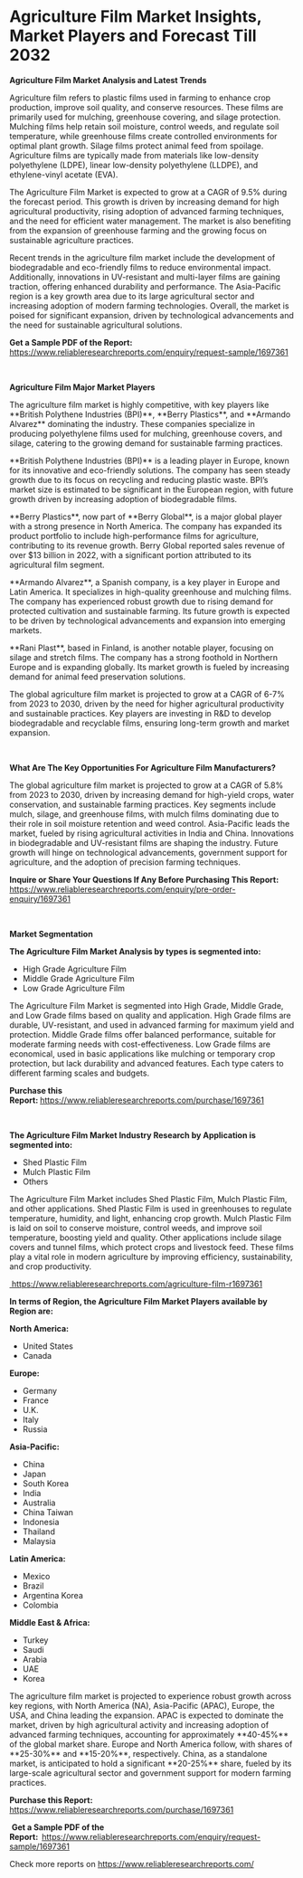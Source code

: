 <p><h1>Agriculture Film Market Insights, Market Players and Forecast Till 2032</h1></p><p><strong>Agriculture Film Market Analysis and Latest Trends</strong></p>
<p><p>Agriculture film refers to plastic films used in farming to enhance crop production, improve soil quality, and conserve resources. These films are primarily used for mulching, greenhouse covering, and silage protection. Mulching films help retain soil moisture, control weeds, and regulate soil temperature, while greenhouse films create controlled environments for optimal plant growth. Silage films protect animal feed from spoilage. Agriculture films are typically made from materials like low-density polyethylene (LDPE), linear low-density polyethylene (LLDPE), and ethylene-vinyl acetate (EVA).</p><p>The Agriculture Film Market is expected to grow at a CAGR of 9.5% during the forecast period. This growth is driven by increasing demand for high agricultural productivity, rising adoption of advanced farming techniques, and the need for efficient water management. The market is also benefiting from the expansion of greenhouse farming and the growing focus on sustainable agriculture practices.</p><p>Recent trends in the agriculture film market include the development of biodegradable and eco-friendly films to reduce environmental impact. Additionally, innovations in UV-resistant and multi-layer films are gaining traction, offering enhanced durability and performance. The Asia-Pacific region is a key growth area due to its large agricultural sector and increasing adoption of modern farming technologies. Overall, the market is poised for significant expansion, driven by technological advancements and the need for sustainable agricultural solutions.</p></p>
<p><strong>Get a Sample PDF of the Report:&nbsp;</strong> <a href="https://www.reliableresearchreports.com/enquiry/request-sample/1697361?utm_campaign=2116&utm_medium=2&utm_source=Github&utm_content=ia&utm_term=29012025&utm_id=agriculture-film">https://www.reliableresearchreports.com/enquiry/request-sample/1697361</a></p>
<p>&nbsp;</p>
<p><strong>Agriculture Film Major Market Players</strong></p>
<p><p>The agriculture film market is highly competitive, with key players like **British Polythene Industries (BPI)**, **Berry Plastics**, and **Armando Alvarez** dominating the industry. These companies specialize in producing polyethylene films used for mulching, greenhouse covers, and silage, catering to the growing demand for sustainable farming practices.</p><p>**British Polythene Industries (BPI)** is a leading player in Europe, known for its innovative and eco-friendly solutions. The company has seen steady growth due to its focus on recycling and reducing plastic waste. BPI’s market size is estimated to be significant in the European region, with future growth driven by increasing adoption of biodegradable films.</p><p>**Berry Plastics**, now part of **Berry Global**, is a major global player with a strong presence in North America. The company has expanded its product portfolio to include high-performance films for agriculture, contributing to its revenue growth. Berry Global reported sales revenue of over $13 billion in 2022, with a significant portion attributed to its agricultural film segment.</p><p>**Armando Alvarez**, a Spanish company, is a key player in Europe and Latin America. It specializes in high-quality greenhouse and mulching films. The company has experienced robust growth due to rising demand for protected cultivation and sustainable farming. Its future growth is expected to be driven by technological advancements and expansion into emerging markets.</p><p>**Rani Plast**, based in Finland, is another notable player, focusing on silage and stretch films. The company has a strong foothold in Northern Europe and is expanding globally. Its market growth is fueled by increasing demand for animal feed preservation solutions.</p><p>The global agriculture film market is projected to grow at a CAGR of 6-7% from 2023 to 2030, driven by the need for higher agricultural productivity and sustainable practices. Key players are investing in R&D to develop biodegradable and recyclable films, ensuring long-term growth and market expansion.</p></p>
<p>&nbsp;</p>
<p><strong>What Are The Key Opportunities For Agriculture Film Manufacturers?</strong></p>
<p><p>The global agriculture film market is projected to grow at a CAGR of 5.8% from 2023 to 2030, driven by increasing demand for high-yield crops, water conservation, and sustainable farming practices. Key segments include mulch, silage, and greenhouse films, with mulch films dominating due to their role in soil moisture retention and weed control. Asia-Pacific leads the market, fueled by rising agricultural activities in India and China. Innovations in biodegradable and UV-resistant films are shaping the industry. Future growth will hinge on technological advancements, government support for agriculture, and the adoption of precision farming techniques.</p></p>
<p><strong>Inquire or Share Your Questions If Any Before Purchasing This Report:</strong> <a href="https://www.reliableresearchreports.com/enquiry/pre-order-enquiry/1697361?utm_campaign=2116&utm_medium=2&utm_source=Github&utm_content=ia&utm_term=29012025&utm_id=agriculture-film">https://www.reliableresearchreports.com/enquiry/pre-order-enquiry/1697361</a></p>
<p>&nbsp;</p>
<p><strong>Market Segmentation</strong></p>
<p><strong>The Agriculture Film Market Analysis by types is segmented into:</strong></p>
<p><ul><li>High Grade Agriculture Film</li><li>Middle Grade Agriculture Film</li><li>Low Grade Agriculture Film</li></ul></p>
<p><p>The Agriculture Film Market is segmented into High Grade, Middle Grade, and Low Grade films based on quality and application. High Grade films are durable, UV-resistant, and used in advanced farming for maximum yield and protection. Middle Grade films offer balanced performance, suitable for moderate farming needs with cost-effectiveness. Low Grade films are economical, used in basic applications like mulching or temporary crop protection, but lack durability and advanced features. Each type caters to different farming scales and budgets.</p></p>
<p><strong>Purchase this Report:&nbsp;</strong><a href="https://www.reliableresearchreports.com/purchase/1697361?utm_campaign=2116&utm_medium=2&utm_source=Github&utm_content=ia&utm_term=29012025&utm_id=agriculture-film">https://www.reliableresearchreports.com/purchase/1697361</a></p>
<p>&nbsp;</p>
<p><strong>The Agriculture Film Market Industry Research by Application is segmented into:</strong></p>
<p><ul><li>Shed Plastic Film</li><li>Mulch Plastic Film</li><li>Others</li></ul></p>
<p><p>The Agriculture Film Market includes Shed Plastic Film, Mulch Plastic Film, and other applications. Shed Plastic Film is used in greenhouses to regulate temperature, humidity, and light, enhancing crop growth. Mulch Plastic Film is laid on soil to conserve moisture, control weeds, and improve soil temperature, boosting yield and quality. Other applications include silage covers and tunnel films, which protect crops and livestock feed. These films play a vital role in modern agriculture by improving efficiency, sustainability, and crop productivity.</p></p>
<p><a href="https://www.reliableresearchreports.com/agriculture-film-r1697361?utm_campaign=2116&utm_medium=2&utm_source=Github&utm_content=ia&utm_term=29012025&utm_id=agriculture-film">&nbsp;https://www.reliableresearchreports.com/agriculture-film-r1697361</a></p>
<p><strong>In terms of Region, the Agriculture Film Market Players available by Region are:</strong></p>
<p>
    <p> <strong> North America: </strong>
        <ul>
            <li>United States</li>
            <li>Canada</li>
        </ul>
        </p> 
    <p> <strong> Europe: </strong>
        <ul>
            <li>Germany</li>
            <li>France</li>
            <li>U.K.</li>
            <li>Italy</li>
            <li>Russia</li>
        </ul>
        </p> 
    <p> <strong> Asia-Pacific: </strong>
        <ul>
            <li>China</li>
            <li>Japan</li>
            <li>South Korea</li>
            <li>India</li>
            <li>Australia</li>
            <li>China Taiwan</li>
            <li>Indonesia</li>
            <li>Thailand</li>
            <li>Malaysia</li>
        </ul>
        </p> 
    <p> <strong> Latin America: </strong>
        <ul>
            <li>Mexico</li>
            <li>Brazil</li>
            <li>Argentina Korea</li>
            <li>Colombia</li>
        </ul>
        </p> 
    <p> <strong> Middle East & Africa: </strong>
        <ul>
            <li>Turkey</li>
            <li>Saudi</li>
            <li>Arabia</li>
            <li>UAE</li>
            <li>Korea</li>
        </ul>
    </p>
    </p>
<p><p>The agriculture film market is projected to experience robust growth across key regions, with North America (NA), Asia-Pacific (APAC), Europe, the USA, and China leading the expansion. APAC is expected to dominate the market, driven by high agricultural activity and increasing adoption of advanced farming techniques, accounting for approximately **40-45%** of the global market share. Europe and North America follow, with shares of **25-30%** and **15-20%**, respectively. China, as a standalone market, is anticipated to hold a significant **20-25%** share, fueled by its large-scale agricultural sector and government support for modern farming practices.</p></p>
<p><strong>Purchase this Report: </strong><a href="https://www.reliableresearchreports.com/purchase/1697361?utm_campaign=2116&utm_medium=2&utm_source=Github&utm_content=ia&utm_term=29012025&utm_id=agriculture-film">https://www.reliableresearchreports.com/purchase/1697361</a></p>
<p>&nbsp;<strong>Get a Sample PDF of the Report:&nbsp;&nbsp;</strong><a href="https://www.reliableresearchreports.com/enquiry/request-sample/1697361?utm_campaign=2116&utm_medium=2&utm_source=Github&utm_content=ia&utm_term=29012025&utm_id=agriculture-film">https://www.reliableresearchreports.com/enquiry/request-sample/1697361</a></p>
<p><strong></strong></p>
<p>Check more reports on <a href="https://www.reliableresearchreports.com/?utm_campaign=2116&utm_medium=2&utm_source=Github&utm_content=ia&utm_term=29012025&utm_id=agriculture-film">https://www.reliableresearchreports.com/</a></p>